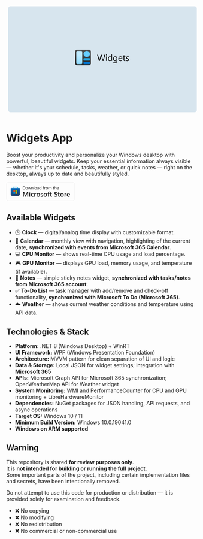 <img src="Assets/Hero art.png" style="margin: 10px 5px; 10px 5px;" />

# Widgets App

Boost your productivity and personalize your Windows desktop with powerful, beautiful widgets. Keep your essential information always visible — whether it's your schedule, tasks, weather, or quick notes — right on the desktop, always up to date and beautifully styled.

<a href="https://apps.microsoft.com/detail/9mw29r6qcr68">
    <img style="height: 50px;" src="Assets/ms-store-badge.svg" />
</a>

## Available Widgets

- 🕒 **Clock** — digital/analog time display with customizable format.  
- 📅 **Calendar** — monthly view with navigation, highlighting of the current date, **synchronized with events from Microsoft 365 Calendar**.  
- 💻 **CPU Monitor** — shows real-time CPU usage and load percentage.  
- 🎮 **GPU Monitor** — displays GPU load, memory usage, and temperature (if available).  
- 📝 **Notes** — simple sticky notes widget, **synchronized with tasks/notes from Microsoft 365 account**.  
- ✅ **To-Do List** — task manager with add/remove and check-off functionality, **synchronized with Microsoft To Do (Microsoft 365)**.  
- ☁️ **Weather** — shows current weather conditions and temperature using API data.  

## Technologies & Stack

- **Platform:** .NET 8 (Windows Desktop) + WinRT
- **UI Framework:** WPF (Windows Presentation Foundation)  
- **Architecture:** MVVM pattern for clean separation of UI and logic  
- **Data & Storage:** Local JSON for widget settings; integration with **Microsoft 365**
- **APIs:** Microsoft Graph API for Microsoft 365 synchronization; OpenWeatherMap API for Weather widget  
- **System Monitoring:** WMI and PerformanceCounter for CPU and GPU monitoring + LibreHardwareMonitor
- **Dependencies:** NuGet packages for JSON handling, API requests, and async operations  
- **Target OS:** Windows 10 / 11 
- **Minimum Build Version:** Windows 10.0.19041.0  
- **Windows on ARM supported**

## Warning

This repository is shared **for review purposes only**.  
It is **not intended for building or running the full project**.  
Some important parts of the project, including certain implementation files and secrets, have been intentionally removed.  

Do not attempt to use this code for production or distribution — it is provided solely for examination and feedback.

- ❌ No copying  
- ❌ No modifying  
- ❌ No redistribution  
- ❌ No commercial or non-commercial use  